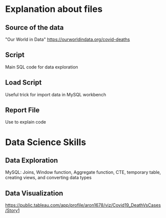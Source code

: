 # Explanation about files
## Source of the data
"Our World in Data"
https://ourworldindata.org/covid-deaths
## Script
Main SQL code for data exploration
## Load Script
Useful trick for import data in MySQL workbench
## Report File
Use to explain code
# Data Science Skills
## Data Exploration
MySQL: Joins, Window function, Aggregate function, CTE, temporary table, creating views, and converting data types
## Data Visualization
https://public.tableau.com/app/profile/aron1678/viz/Covid19_DeathVsCases/Story1

